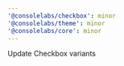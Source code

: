 ```yaml
---
'@consolelabs/checkbox': minor
'@consolelabs/theme': minor
'@consolelabs/core': minor
---
```


Update Checkbox variants
